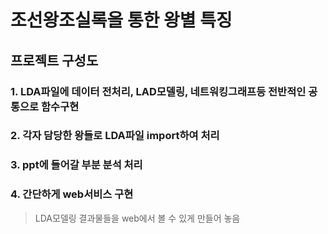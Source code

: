 # 조선왕조실록을 통한 왕별 특징

## 프로젝트 구성도

### 1. LDA파일에 데이터 전처리, LAD모델링, 네트워킹그래프등 전반적인 공통으로 함수구현

### 2. 각자 담당한 왕들로 LDA파일 import하여 처리

### 3. ppt에 들어갈 부분 분석 처리

### 4. 간단하게 web서비스 구현

> LDA모델링 결과물들을 web에서 볼 수 있게 만들어 놓음